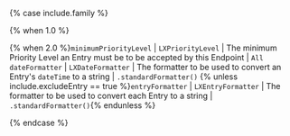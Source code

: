 {% case include.family %}

{% when 1.0 %}

{% when 2.0 %}`minimumPriorityLevel` | `LXPriorityLevel` | The minimum Priority Level an Entry must be to be accepted by this Endpoint | `All`
`dateFormatter` | `LXDateFormatter` | The formatter to be used to convert an Entry's `dateTime` to a string | `.standardFormatter()`
{% unless include.excludeEntry == true %}`entryFormatter` | `LXEntryFormatter` | The formatter to be used to convert each Entry to a string | `.standardFormatter()`{% endunless %}

{% endcase %}
